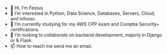 - 👋 Hi, I’m Festus
- 👀 I’m interested in Python, Data Science, Databases, Servers, Cloud, and infosec.
- 🌱 I’m currently studying for my AWS CPP exam and Comptia Security+ certifications.
- 💞️ I’m looking to collaborate on backend development, majorly in Django or & Flask.
- 📫 How to reach me send me an email.

<!---
FestMis/FestMis is a ✨ special ✨ repository because its `README.md` (this file) appears on your GitHub profile.
You can click the Preview link to take a look at your changes.
--->
